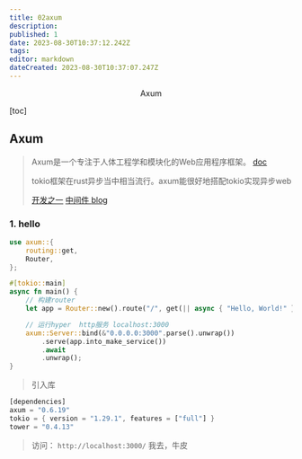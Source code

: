 ```yaml
---
title: 02axum
description: 
published: 1
date: 2023-08-30T10:37:12.242Z
tags: 
editor: markdown
dateCreated: 2023-08-30T10:37:07.247Z
---
```


<center>Axum</center>





[toc]







## Axum

> Axum是一个专注于人体工程学和模块化的Web应用程序框架。  [doc](https://docs.rs/axum/latest/axum/)
>
> tokio框架在rust异步当中相当流行。axum能很好地搭配tokio实现异步web 
>
> [开发之一](https://blog.csdn.net/qq_35270805/article/details/132364165)  [中间件 ](https://blog.csdn.net/qq_35270805/article/details/132410650) [blog](https://juejin.cn/user/677714513628055/columns)





### 1. hello 

```rust
use axum::{
    routing::get,
    Router,
};

#[tokio::main]
async fn main() {
    // 构建router
    let app = Router::new().route("/", get(|| async { "Hello, World!" }));

    // 运行hyper  http服务 localhost:3000
    axum::Server::bind(&"0.0.0.0:3000".parse().unwrap())
        .serve(app.into_make_service())
        .await
        .unwrap();
}

```

> 引入库

```rust
[dependencies]
axum = "0.6.19"
tokio = { version = "1.29.1", features = ["full"] }
tower = "0.4.13"
```

> 访问： `http://localhost:3000/` 我去，牛皮







